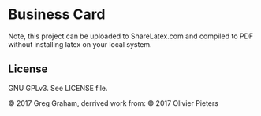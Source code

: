 Business Card
=============

Note, this project can be uploaded to ShareLatex.com and compiled to PDF without installing latex on your local system.

License
-------

GNU GPLv3. See LICENSE file.

© 2017 Greg Graham, derrived work from:
    © 2017 Olivier Pieters
